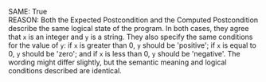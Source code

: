 SAME: True  
REASON: Both the Expected Postcondition and the Computed Postcondition describe the same logical state of the program. In both cases, they agree that `x` is an integer and `y` is a string. They also specify the same conditions for the value of `y`: if `x` is greater than 0, `y` should be 'positive'; if `x` is equal to 0, `y` should be 'zero'; and if `x` is less than 0, `y` should be 'negative'. The wording might differ slightly, but the semantic meaning and logical conditions described are identical.